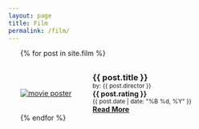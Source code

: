 ```yaml
---
layout: page
title: Film
permalink: /film/
---
```


<ul>
  {% for post in site.film %}
   <article class="post" style="margin-top: 30px;">
		<div
			class="entry"
			style="display: flex; justify-content: center; align-items: center">
			<div style="flex: 30%">
				<a href="{{ site.baseurl }}{{ post.url }}"
					><img
						id="cover-small"
						alt="movie poster"
						src="{{ post.cover }}"
				/></a>
			</div>
			<div style="flex: 70%">
				<h3 style="margin: 0;">{{ post.title }}</h3>
					<small>
						by: {{ post.director }}
					</small>
					<br />
					<strong>
						{{ post.rating }}
					</strong>
					<br />
					<small> {{ post.date | date: "%B %d, %Y" }}</small>
				<br />
				<strong
					><a
						href="{{ site.baseurl }}{{ post.url }}"
						class="read-more"
						>Read More</a
					></strong
				>
			</div>
		</div>
	</article>
  {% endfor %}
</ul>
